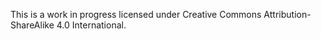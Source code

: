 This is a work in progress licensed under Creative Commons Attribution-ShareAlike 4.0 International.